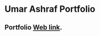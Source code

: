# Umar Ashraf Portfolio

## Portfolio [Web link](https://umar-ashraf09.github.io/Umar-Ashraf-Portfolio/).
 
